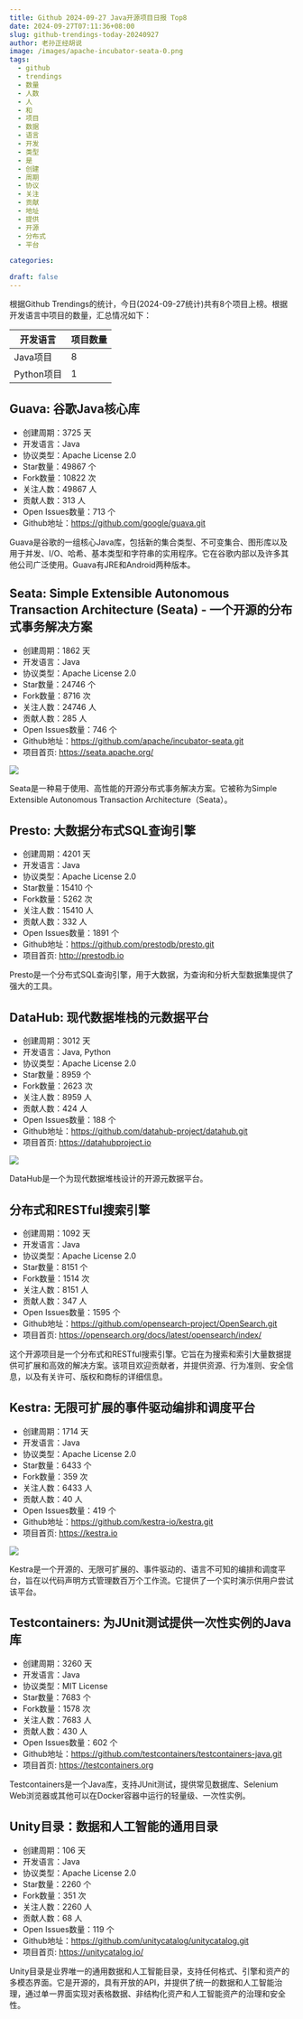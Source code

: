 ```yaml
---
title: Github 2024-09-27 Java开源项目日报 Top8
date: 2024-09-27T07:11:36+08:00
slug: github-trendings-today-20240927
author: 老孙正经胡说
image: /images/apache-incubator-seata-0.png
tags:
  - github
  - trendings
  - 数量
  - 人数
  - 人
  - 和
  - 项目
  - 数据
  - 语言
  - 开发
  - 类型
  - 是
  - 创建
  - 周期
  - 协议
  - 关注
  - 贡献
  - 地址
  - 提供
  - 开源
  - 分布式
  - 平台

categories:

draft: false
---
```



根据Github Trendings的统计，今日(2024-09-27统计)共有8个项目上榜。根据开发语言中项目的数量，汇总情况如下：

| 开发语言 | 项目数量 |
|  ----  | ----  |
| Java项目 | 8 |
| Python项目 | 1 |

## Guava: 谷歌Java核心库

* 创建周期：3725 天
* 开发语言：Java
* 协议类型：Apache License 2.0
* Star数量：49867 个
* Fork数量：10822 次
* 关注人数：49867 人
* 贡献人数：313 人
* Open Issues数量：713 个
* Github地址：https://github.com/google/guava.git


Guava是谷歌的一组核心Java库，包括新的集合类型、不可变集合、图形库以及用于并发、I/O、哈希、基本类型和字符串的实用程序。它在谷歌内部以及许多其他公司广泛使用。Guava有JRE和Android两种版本。

## Seata: Simple Extensible Autonomous Transaction Architecture (Seata) - 一个开源的分布式事务解决方案

* 创建周期：1862 天
* 开发语言：Java
* 协议类型：Apache License 2.0
* Star数量：24746 个
* Fork数量：8716 次
* 关注人数：24746 人
* 贡献人数：285 人
* Open Issues数量：746 个
* Github地址：https://github.com/apache/incubator-seata.git
* 项目首页: https://seata.apache.org/


![](/images/apache-incubator-seata-0.png)

Seata是一种易于使用、高性能的开源分布式事务解决方案。它被称为Simple Extensible Autonomous Transaction Architecture（Seata）。

## Presto: 大数据分布式SQL查询引擎

* 创建周期：4201 天
* 开发语言：Java
* 协议类型：Apache License 2.0
* Star数量：15410 个
* Fork数量：5262 次
* 关注人数：15410 人
* 贡献人数：332 人
* Open Issues数量：1891 个
* Github地址：https://github.com/prestodb/presto.git
* 项目首页: http://prestodb.io


Presto是一个分布式SQL查询引擎，用于大数据，为查询和分析大型数据集提供了强大的工具。

## DataHub: 现代数据堆栈的元数据平台

* 创建周期：3012 天
* 开发语言：Java, Python
* 协议类型：Apache License 2.0
* Star数量：8959 个
* Fork数量：2623 次
* 关注人数：8959 人
* 贡献人数：424 人
* Open Issues数量：188 个
* Github地址：https://github.com/datahub-project/datahub.git
* 项目首页: https://datahubproject.io


![](/images/datahub-project-datahub-0.png)

DataHub是一个为现代数据堆栈设计的开源元数据平台。

## 分布式和RESTful搜索引擎

* 创建周期：1092 天
* 开发语言：Java
* 协议类型：Apache License 2.0
* Star数量：8151 个
* Fork数量：1514 次
* 关注人数：8151 人
* 贡献人数：347 人
* Open Issues数量：1595 个
* Github地址：https://github.com/opensearch-project/OpenSearch.git
* 项目首页: https://opensearch.org/docs/latest/opensearch/index/


这个开源项目是一个分布式和RESTful搜索引擎。它旨在为搜索和索引大量数据提供可扩展和高效的解决方案。该项目欢迎贡献者，并提供资源、行为准则、安全信息，以及有关许可、版权和商标的详细信息。

## Kestra: 无限可扩展的事件驱动编排和调度平台

* 创建周期：1714 天
* 开发语言：Java
* 协议类型：Apache License 2.0
* Star数量：6433 个
* Fork数量：359 次
* 关注人数：6433 人
* 贡献人数：40 人
* Open Issues数量：419 个
* Github地址：https://github.com/kestra-io/kestra.git
* 项目首页: https://kestra.io


![](/images/kestra-io-kestra-0.png)

Kestra是一个开源的、无限可扩展的、事件驱动的、语言不可知的编排和调度平台，旨在以代码声明方式管理数百万个工作流。它提供了一个实时演示供用户尝试该平台。

## Testcontainers: 为JUnit测试提供一次性实例的Java库

* 创建周期：3260 天
* 开发语言：Java
* 协议类型：MIT License
* Star数量：7683 个
* Fork数量：1578 次
* 关注人数：7683 人
* 贡献人数：430 人
* Open Issues数量：602 个
* Github地址：https://github.com/testcontainers/testcontainers-java.git
* 项目首页: https://testcontainers.org


Testcontainers是一个Java库，支持JUnit测试，提供常见数据库、Selenium Web浏览器或其他可以在Docker容器中运行的轻量级、一次性实例。

## Unity目录：数据和人工智能的通用目录

* 创建周期：106 天
* 开发语言：Java
* 协议类型：Apache License 2.0
* Star数量：2260 个
* Fork数量：351 次
* 关注人数：2260 人
* 贡献人数：68 人
* Open Issues数量：119 个
* Github地址：https://github.com/unitycatalog/unitycatalog.git
* 项目首页: https://unitycatalog.io/


Unity目录是业界唯一的通用数据和人工智能目录，支持任何格式、引擎和资产的多模态界面。它是开源的，具有开放的API，并提供了统一的数据和人工智能治理，通过单一界面实现对表格数据、非结构化资产和人工智能资产的治理和安全性。

